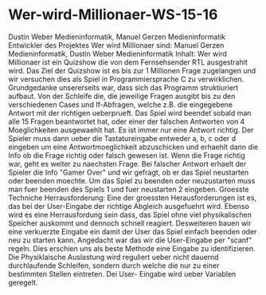# Wer-wird-Millionaer-WS-15-16
Dustin Weber Medieninformatik, Manuel Gerzen Medieninformatik
Entwickler des Projektes Wer wird Millionaer sind: Manuel Gerzen Medieninformatik, Dustin Weber Medieninformatik
Inhalt: Wer wird Millionaer ist ein Quizshow die von dem Fernsehsender RTL ausgestrahlt wird. Das Ziel der Quizshow ist es bis zur 1 Millionen Frage zugelangen und wir versuchen dies als Spiel in Programmiersprache C zu verwirklichen. Grundgedanke unsererseits war, dass sich das Programm struktiuriert aufbaut. Von der Schleife die, die jeweilige Fragen ausgibt bis zu den verschiedenen Cases und If-Abfragen, welche z.B. die eingegebene Antwort mit der richtigen ueberprueft. Das Spiel wird beendet sobald man alle 15 Fragen beantwortet hat, oder einer der falschen Antworten von 4 Moeglichkeiten ausgewaehlt hat. Es ist immer nur eine Antwort richtig. Der Spieler muss dann ueber die Tastatureingabe entweder a, b, c oder d eingeben um eine Antwortmoeglichkeit abzuschicken und erhaehlt dann die Info ob die Frage richtig oder falsch gewesen ist. Wenn die Frage richtig war, geht es weiter zu naechsten Frage. Bei falscher Antwort erhaelt der Spieler die Info "Gamer Over" und wir gefragt, ob er das Spiel neustarten oder beenden moechte. Um das Spiel zu beenden oder neuzustarten muss man fuer beenden des Spiels 1 und fuer neustarten 2 eingeben.
Groesste Techniche Herrausforderung: Eine der groessten Herausforderungen ist es, das bei der User-Eingabe der richtige Abgleich ausgefuehrt wird. Ebenso wird es eine Herrausfordung sein dass, das Spiel ohne viel physikalischen Speicher auskommt und dennoch schnell reagiert. Desweiteren bauen wir eine verkuerzte Eingabe ein damit der User das Spiel einfach beenden oder neu zu starten kann. Angedacht war das wir die User-Eingabe per "scanf" regeln. Dies erschien uns als beste Methode eine Eingabe zu identifizieren. Die Physiklaische Auslastung wird reguliert ueber nicht dauernd durchlaufende Schleifen, sondern durch welche die nur zu einer bestimmten Stellen eintreten. Dei User- Eingabe wird ueber Variablen geregelt.
